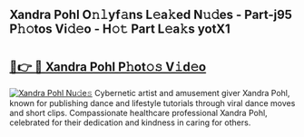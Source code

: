 ## Xandra Pohl O𝚗𝚕yf𝚊ns L𝚎a𝚔ed N𝚞𝚍es - Part-j95 P𝚑𝚘tos Vi𝚍𝚎o - H𝚘𝚝 Part L𝚎a𝚔s yotX1

# <h2><a href="http://kf30hrj.oniu.top/?m=Xandra+Pohl">🔗👉 🔴 Xandra Pohl P𝚑ot𝚘𝚜 V𝚒d𝚎o</a></h2>

[![Xandra Pohl Nu𝚍e𝚜](https://i.imgur.com/0qMVB7G.gif)](http://kf30hrj.oniu.top/?m=Xandra+Pohl)
Cybernetic artist and amusement giver Xandra Pohl, known for publishing dance and lifestyle tutorials through viral dance moves and short clips. Compassionate healthcare professional Xandra Pohl, celebrated for their dedication and kindness in caring for others.  
